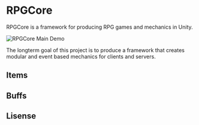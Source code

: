 # RPGCore

RPGCore is a framework for producing RPG games and mechanics in Unity.

![RPGCore Main Demo][MainImage]

The longterm goal of this project is to produce a framework that creates modular and event based mechanics for clients and servers.

## Items

## Buffs

## Lisense

[MainImage]: https://anthonymarmont.files.wordpress.com/2018/10/general.png

[FireCape]: https://anthonymarmont.files.wordpress.com/2018/10/e1a875fcb530d185ac44a4fc3fd60dd4.png
